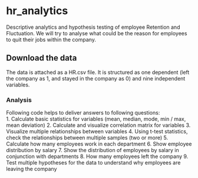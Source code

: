 # hr_analytics
Descriptive analytics and hypothesis testing of employee Retention and Fluctuation.
We will try to analyse what could be the reason for employees to quit their jobs within the company.
<h2>Download the data</h2>
The data is attached as a HR.csv file. It is structured as one dependent (left the company as 1, and stayed in the company as 0)  and nine independent variables. 
<h3>Analysis</h3>
Following code helps to deliver answers to following questions:
<br>
1. Calculate basic statistics for variables (mean, median, mode, min / max, mean deviation)
2. Calculate and visualize correlation matrix for variables
3. Visualize multiple relationships between variables
4. Using t-test statistics, check the relationships between multiple samples (two or more)
5. Calculate how many employees work in each department
6. Show employee distribution by salary
7. Show the distribution of employees by salary in conjunction with departments
8. How many employees left the company
9. Test multiple hypotheses for the data to understand why employees are leaving the company
